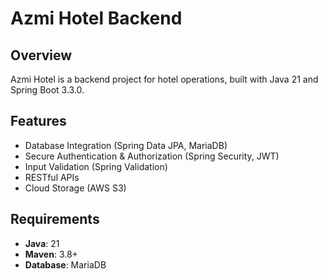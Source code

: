 # Azmi Hotel Backend

## Overview
Azmi Hotel is a backend project for hotel operations, built with Java 21 and Spring Boot 3.3.0.

## Features
- Database Integration (Spring Data JPA, MariaDB)
- Secure Authentication & Authorization (Spring Security, JWT)
- Input Validation (Spring Validation)
- RESTful APIs
- Cloud Storage (AWS S3)

## Requirements
- **Java**: 21
- **Maven**: 3.8+
- **Database**: MariaDB
